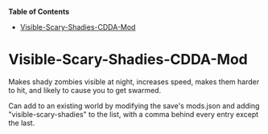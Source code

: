 <!-- START doctoc generated TOC please keep comment here to allow auto update -->
<!-- DON'T EDIT THIS SECTION, INSTEAD RE-RUN doctoc TO UPDATE -->
**Table of Contents**

- [Visible-Scary-Shadies-CDDA-Mod](#visible-scary-shadies-cdda-mod)

<!-- END doctoc generated TOC please keep comment here to allow auto update -->

# Visible-Scary-Shadies-CDDA-Mod

Makes shady zombies visible at night, increases speed, makes them harder to hit, and likely to cause you to get swarmed.

Can add to an existing world by modifying the save's mods.json and adding "visible-scary-shadies" to the list, with a
comma behind every entry except the last.